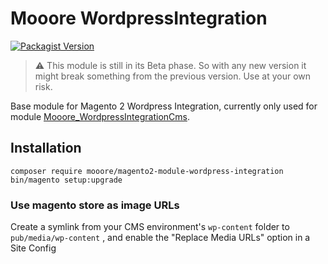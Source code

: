 # Mooore WordpressIntegration

[![Packagist Version](https://img.shields.io/packagist/v/mooore/magento2-module-wordpress-integration)](https://packagist.org/packages/mooore/magento2-module-wordpress-integration)

> :warning: This module is still in its Beta phase.
> So with any new version it might break something from the previous version.
> Use at your own risk.

Base module for Magento 2 Wordpress Integration, currently only used for module [Mooore_WordpressIntegrationCms](https://github.com/mooore-digital/magento2-module-wordpress-integration-cms).

## Installation

```shell script
composer require mooore/magento2-module-wordpress-integration
bin/magento setup:upgrade
```

### Use magento store as image URLs

Create a symlink from your CMS environment's `wp-content` folder to `pub/media/wp-content` , and enable the "Replace Media URLs" option in a Site Config